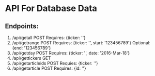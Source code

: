 # API For Database Data

## Endpoints:
1. /api/getall POST Requires: {ticker: ''}
2. /api/getrange POST Requires: {ticker: '', start: '123456789'} Optional: {end: '123456789'}
3. /api/getday POST Requires: {ticker: '', date: '2016-Mar-18'}
4. /api/gettickers GET
5. /api/getarticleids POST Requies: {ticker: ''}
6. /api/getarticle POST Requires: {id: ''}

